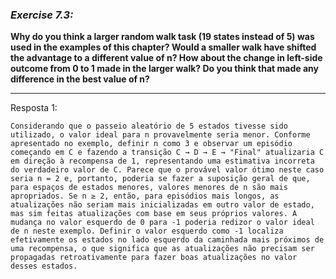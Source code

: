 ### *Exercise 7.3:*

**Why do you think a larger random walk task (19 states instead of 5) was used in the examples of this chapter? Would a smaller walk have shifted the advantage to a different value of n? How about the change in left-side outcome from 0 to 1 made in the larger walk? Do you think that made any difference in the best value of n?**

---
Resposta 1:

```
Considerando que o passeio aleatório de 5 estados tivesse sido utilizado, o valor ideal para n provavelmente seria menor. Conforme apresentado no exemplo, definir n como 3 e observar um episódio começando em C e fazendo a transição C → D → E → "Final" atualizaria C em direção à recompensa de 1, representando uma estimativa incorreta do verdadeiro valor de C. Parece que o provável valor ótimo neste caso seria n = 2 e, portanto, poderia se fazer a suposição geral de que, para espaços de estados menores, valores menores de n são mais apropriados. Se n ≥ 2, então, para episódios mais longos, as atualizações não seriam mais inicializadas em outro valor de estado, mas sim feitas atualizações com base em seus próprios valores. A mudança no valor esquerdo de 0 para -1 poderia redizor o valor ideal de n neste exemplo. Definir o valor esquerdo como -1 localiza efetivamente os estados no lado esquerdo da caminhada mais próximos de uma recompensa, o que significa que as atualizações não precisam ser propagadas retroativamente para fazer boas atualizações no valor desses estados.
```
